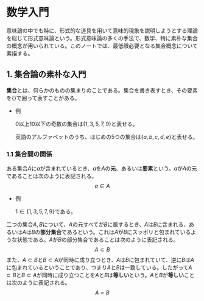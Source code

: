 <!-- Global site tag (gtag.js) - Google Analytics -->
<script async src="https://www.googletagmanager.com/gtag/js?id=G-1PSLTF4HCS"></script>
<script>
  window.dataLayer = window.dataLayer || [];
  function gtag(){dataLayer.push(arguments);}
  gtag('js', new Date());
  gtag('config', 'G-1PSLTF4HCS');
</script>
# 数学入門

意味論の中でも特に、形式的な道具を用いて意味的現象を説明しようとする理論を総じて形式意味論という。形式意味論の多くの手法で、数学、特に素朴な集合の概念が用いられている。このノートでは、最低限必要となる集合概念について素描する。

## 1. 集合論の素朴な入門

**集合**とは、何らかのものの集まりのことである。集合を書き表すとき、その要素を$\{\}$で囲って表すことがある。

- 例

  $0$以上$10$以下の奇数の集合は$\{1,3,5,7,9\}$と表せる。

  英語のアルファベットのうち、はじめの5つの集合は$\{a,b,c,d,e\}$と表せる。

### 1.1 集合間の関係

ある集合$A$に$a$が含まれているとき、$a$を$A$の**元**、あるいは**要素**という。$a$が$A$の元であることは次のように表記される。
$$
a\in A
$$

- 例

  $1\in \{1,3,5,7,9\}$である。

二つの集合$A,B$について、$A$の元すべてが$B$に属するとき、$A$は$B$に含まれる、あるいは$A$は$B$の**部分集合**であるという。これは$A$が$B$にスッポリと包まれているような状態である。$A$が$B$の部分集合であることは次のように表記される。
$$
A\subset B
$$
また、$A\subset B$と$B\subset A$が同時に成り立つとき、$A$は$B$に包まれていて、逆に$B$は$A$に包まれているということであり、つまり$A$と$B$は一致している。したがって$A\subset B$と$B\subset A$が同時に成り立つことを$A$と$B$は**等しい**という。$A$と$B$が**等しい**ことは次のように表記される。
$$
A=B
$$
